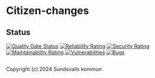# Citizen-changes

## Status
[![Quality Gate Status](https://sonarcloud.io/api/project_badges/measure?project=Sundsvallskommun_api-service-citizen-changes&metric=alert_status)](https://sonarcloud.io/summary/overall?id=Sundsvallskommun_api-service-citizen-changes)
[![Reliability Rating](https://sonarcloud.io/api/project_badges/measure?project=Sundsvallskommun_api-service-citizen-changes&metric=reliability_rating)](https://sonarcloud.io/summary/overall?id=Sundsvallskommun_api-service-citizen-changes)
[![Security Rating](https://sonarcloud.io/api/project_badges/measure?project=Sundsvallskommun_api-service-citizen-changes&metric=security_rating)](https://sonarcloud.io/summary/overall?id=Sundsvallskommun_api-service-citizen-changes)
[![Maintainability Rating](https://sonarcloud.io/api/project_badges/measure?project=Sundsvallskommun_api-service-citizen-changes&metric=sqale_rating)](https://sonarcloud.io/summary/overall?id=Sundsvallskommun_api-service-citizen-changes)
[![Vulnerabilities](https://sonarcloud.io/api/project_badges/measure?project=Sundsvallskommun_api-service-citizen-changes&metric=vulnerabilities)](https://sonarcloud.io/summary/overall?id=Sundsvallskommun_api-service-citizen-changes)
[![Bugs](https://sonarcloud.io/api/project_badges/measure?project=Sundsvallskommun_api-service-citizen-changes&metric=bugs)](https://sonarcloud.io/summary/overall?id=Sundsvallskommun_api-service-citizen-changes)

## 
Copyright (c) 2024 Sundsvalls kommun
